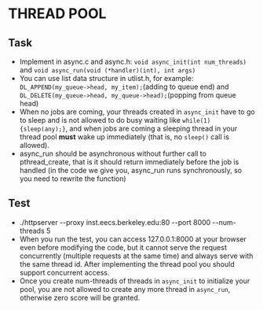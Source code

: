 # THREAD POOL

## Task
* Implement in async.c and async.h: ```void async_init(int num_threads)``` and ```void async_run(void (*handler)(int), int args)```
* You can use list data structure in utlist.h, for example: ```DL_APPEND(my_queue->head, my_item);```(adding to queue end) and  ```DL_DELETE(my_queue->head, my_queue->head);```(popping from queue head)
* When no jobs are coming, your threads created in ```async_init``` have to go to sleep and is not allowed to do busy waiting like ```while(1){sleep(any);}```, and when jobs are coming a sleeping thread in your thread pool **must** wake up immediately (that is, no ```sleep()``` call is allowed).
* async_run should be asynchronous without further call to pthread_create, that is it should return immediately before the job is handled (in the code we give you, async_run runs synchronously, so you need to rewrite the function)

## Test
* ./httpserver --proxy inst.eecs.berkeley.edu:80 --port 8000 --num-threads 5
* When you run the test, you can access 127.0.0.1:8000 at your browser even before modifying the code, but it cannot serve the request concurrently (multiple requests at the same time) and always serve with the same thread id. After implementing the thread pool you should support concurrent access.
* Once you create num-threads of threads in ```async_init``` to initialize your pool, you are not allowed to create any more thread in ```async_run```, otherwise zero score will be granted.
